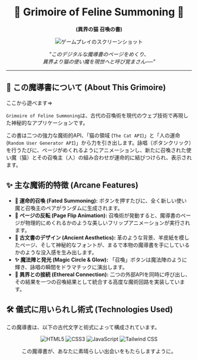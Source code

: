 <div align="center">

# 📜 Grimoire of Feline Summoning 📜
**(異界の猫 召喚の書)**

</div>

<div align="center">
  <img src="https/placehold.co/700x350/1a1a1a/fdf5e6?text=Summoning+a+Familiar" alt="ゲームプレイのスクリーンショット">
</div>

<p align="center">
  <i>"このデジタルな魔導書のページをめくり、<br>異界より猫の使い魔を現世へと呼び覚まさん──"</i>
</p>

***

## 📖 この魔導書について (About This Grimoire)

ここから遊べます⇒

`Grimoire of Feline Summoning`は、古代の召喚術を現代のウェブ技術で再現した神秘的なアプリケーションです。

この書は二つの強力な魔術的API、「猫の領域 (`The Cat API`)」と「人の運命 (`Random User Generator API`)」から力を引き出します。詠唱（ボタンクリック）を行うたびに、ページがめくれるようにアニメーションし、新たに召喚された使い魔（猫）とその召喚主（人）の組み合わせが運命的に結びつけられ、表示されます。

## ✨ 主な魔術的特徴 (Arcane Features)

* **🔮 運命的召喚 (Fated Summoning):** ボタンを押すたびに、全く新しい使い魔と召喚主のペアがランダムに生成されます。
* **📖 ページの反転 (Page Flip Animation):** 召喚術が発動すると、魔導書のページが物理的にめくれるかのような美しいフリップアニメーションが実行されます。
* **📜 古文書のデザイン (Ancient Aesthetics):** 革のような背景、羊皮紙を模したページ、そして神秘的なフォントが、まるで本物の魔導書を手にしているかのような没入感を生み出します。
* **✨ 魔法陣と発光 (Magic Circle & Glow):** 「召喚」ボタンは魔法陣のように輝き、詠唱の瞬間をドラマチックに演出します。
* **🔗 異界との接続 (Ethereal Connection):** 二つの外部APIを同時に呼び出し、その結果を一つの召喚結果として統合する高度な魔術回路を実装しています。

## 🛠️ 儀式に用いられし術式 (Technologies Used)

この魔導書は、以下の古代文字と術式によって構成されています。

<p align="center">
  <img src="https://img.shields.io/badge/HTML5-8B4513?style=for-the-badge&logo=html5&logoColor=white" alt="HTML5">
  <img src="https://img.shields.io/badge/CSS3-6A0DAD?style=for-the-badge&logo=css3&logoColor=white" alt="CSS3">
  <img src="https://img.shields.io/badge/JavaScript-F7DF1E?style=for-the-badge&logo=javascript&logoColor=black" alt="JavaScript">
  <img src="https://img.shields.io/badge/Tailwind_CSS-38B2AC?style=for-the-badge&logo=tailwind-css&logoColor=white" alt="Tailwind CSS">
</p>


<div align="center">
  <p>この魔導書が、あなたに素晴らしい出会いをもたらしますように。</p>
</div>
